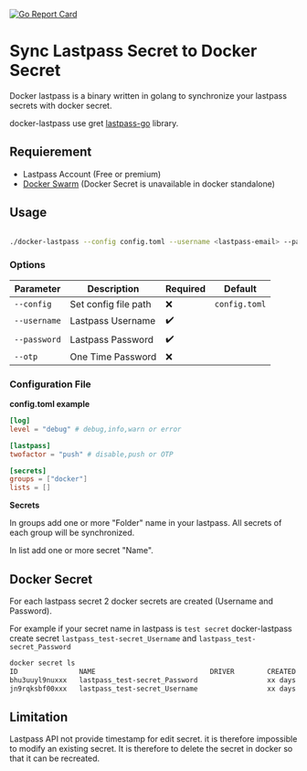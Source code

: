 [![Go Report Card](https://goreportcard.com/badge/github.com/azrod/docker-lastpass)](https://goreportcard.com/report/github.com/azrod/docker-lastpass)

# Sync Lastpass Secret to Docker Secret

Docker lastpass is a binary written in golang to synchronize your lastpass secrets with docker secret.

docker-lastpass use gret [lastpass-go](https://github.com/ansd/lastpass-go) library.

## Requierement

* Lastpass Account (Free or premium)
* [Docker Swarm](https://docs.docker.com/engine/swarm/) (Docker Secret is unavailable in docker standalone)

## Usage

```bash

./docker-lastpass --config config.toml --username <lastpass-email> --password <lastpass-password>
```

### Options

| Parameter    | Description          | Required           | Default       |
| ------------ | -------------------- | ------------------ | ------------- |
| `--config`   | Set config file path | :x:                | `config.toml` |
| `--username` | Lastpass Username    | :heavy_check_mark: |               |
| `--password` | Lastpass Password    | :heavy_check_mark: |               |
| `--otp`      | One Time Password    | :x:                |               |

### Configuration File

**config.toml example**

```toml
[log]
level = "debug" # debug,info,warn or error 

[lastpass]
twofactor = "push" # disable,push or OTP 

[secrets]
groups = ["docker"]
lists = []

```

**Secrets**

In groups add one or more "Folder" name in your lastpass. All secrets of each group will be synchronized.

In list add one or more secret "Name".


## Docker Secret

For each lastpass secret 2 docker secrets are created (Username and Password).

For example if your secret name in lastpass is `test secret` docker-lastpass create secret `lastpass_test-secret_Username` and `lastpass_test-secret_Password`

```bash
docker secret ls
ID               NAME                            DRIVER        CREATED              UPDATED
bhu3uuyl9nuxxx   lastpass_test-secret_Password                 xx days ago          xx days ago
jn9rqksbf00xxx   lastpass_test-secret_Username                 xx days ago          xx days ago
```

## Limitation

Lastpass API not provide timestamp for edit secret. it is therefore impossible to modify an existing secret. It is therefore to delete the secret in docker so that it can be recreated.



